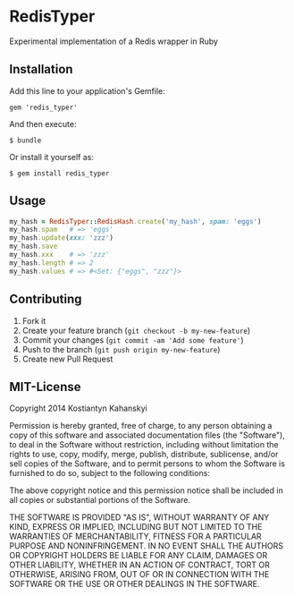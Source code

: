 # RedisTyper

Experimental implementation of a Redis wrapper in Ruby

## Installation

Add this line to your application's Gemfile:

    gem 'redis_typer'

And then execute:

    $ bundle

Or install it yourself as:

    $ gem install redis_typer

## Usage

```ruby
my_hash = RedisTyper::RedisHash.create('my_hash', spam: 'eggs')
my_hash.spam   # => 'eggs'
my_hash.update(xxx: 'zzz')
my_hash.save
my_hash.xxx    # => 'zzz'
my_hash.length # => 2
my_hash.values # => #<Set: {"eggs", "zzz"}>
```

## Contributing

1. Fork it
2. Create your feature branch (`git checkout -b my-new-feature`)
3. Commit your changes (`git commit -am 'Add some feature'`)
4. Push to the branch (`git push origin my-new-feature`)
5. Create new Pull Request

## MIT-License

Copyright 2014 Kostiantyn Kahanskyi

Permission is hereby granted, free of charge, to any person obtaining
a copy of this software and associated documentation files (the
"Software"), to deal in the Software without restriction, including
without limitation the rights to use, copy, modify, merge, publish,
distribute, sublicense, and/or sell copies of the Software, and to
permit persons to whom the Software is furnished to do so, subject to
the following conditions:

The above copyright notice and this permission notice shall be
included in all copies or substantial portions of the Software.

THE SOFTWARE IS PROVIDED "AS IS", WITHOUT WARRANTY OF ANY KIND,
EXPRESS OR IMPLIED, INCLUDING BUT NOT LIMITED TO THE WARRANTIES OF
MERCHANTABILITY, FITNESS FOR A PARTICULAR PURPOSE AND
NONINFRINGEMENT. IN NO EVENT SHALL THE AUTHORS OR COPYRIGHT HOLDERS BE
LIABLE FOR ANY CLAIM, DAMAGES OR OTHER LIABILITY, WHETHER IN AN ACTION
OF CONTRACT, TORT OR OTHERWISE, ARISING FROM, OUT OF OR IN CONNECTION
WITH THE SOFTWARE OR THE USE OR OTHER DEALINGS IN THE SOFTWARE.
